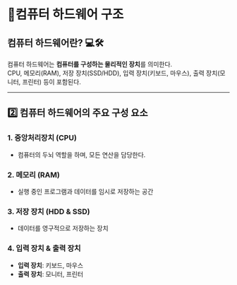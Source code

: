 # 💖컴퓨터 하드웨어 구조

## 컴퓨터 하드웨어란? 💻🛠️

컴퓨터 하드웨어는 **컴퓨터를 구성하는 물리적인 장치**를 의미한다.  
CPU, 메모리(RAM), 저장 장치(SSD/HDD), 입력 장치(키보드, 마우스), 출력 장치(모니터, 프린터) 등이 포함된다.


---

## 2️⃣ 컴퓨터 하드웨어의 주요 구성 요소

### 1. 중앙처리장치 (CPU)
 - 컴퓨터의 두뇌 역할을 하며, 모든 연산을 담당한다.

### 2. 메모리 (RAM)
 - 실행 중인 프로그램과 데이터를 임시로 저장하는 공간

### 3. 저장 장치 (HDD & SSD)
 - 데이터를 영구적으로 저장하는 장치

### 4. 입력 장치 & 출력 장치
 - **입력 장치**: 키보드, 마우스  
 - **출력 장치**: 모니터, 프린터  
